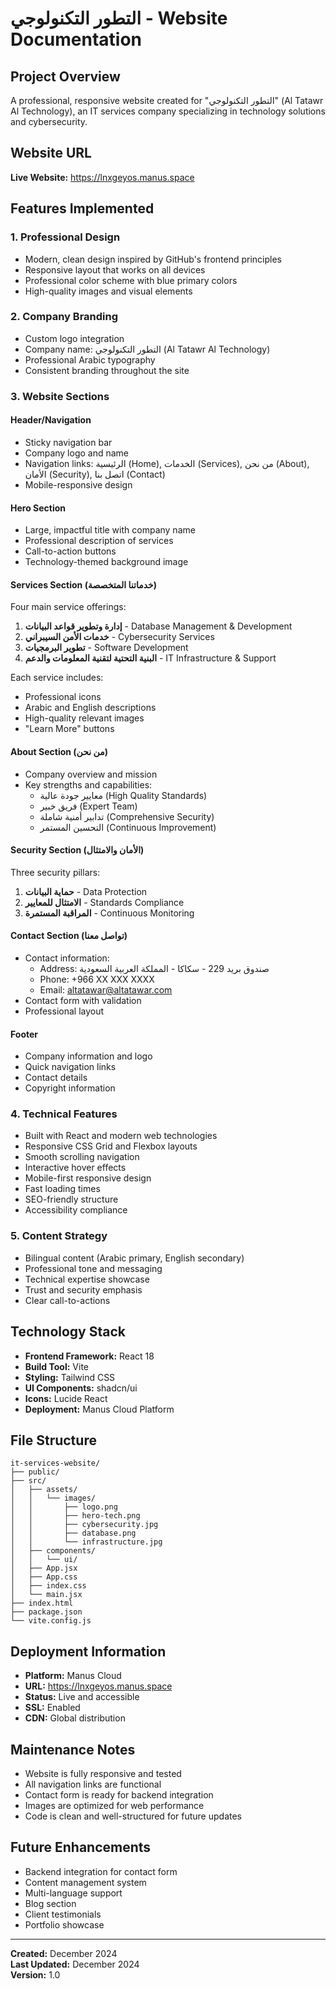 # التطور التكنولوجي - Website Documentation

## Project Overview
A professional, responsive website created for "التطور التكنولوجي" (Al Tatawr Al Technology), an IT services company specializing in technology solutions and cybersecurity.

## Website URL
**Live Website:** https://lnxgeyos.manus.space

## Features Implemented

### 1. Professional Design
- Modern, clean design inspired by GitHub's frontend principles
- Responsive layout that works on all devices
- Professional color scheme with blue primary colors
- High-quality images and visual elements

### 2. Company Branding
- Custom logo integration
- Company name: التطور التكنولوجي (Al Tatawr Al Technology)
- Professional Arabic typography
- Consistent branding throughout the site

### 3. Website Sections

#### Header/Navigation
- Sticky navigation bar
- Company logo and name
- Navigation links: الرئيسية (Home), الخدمات (Services), من نحن (About), الأمان (Security), اتصل بنا (Contact)
- Mobile-responsive design

#### Hero Section
- Large, impactful title with company name
- Professional description of services
- Call-to-action buttons
- Technology-themed background image

#### Services Section (خدماتنا المتخصصة)
Four main service offerings:
1. **إدارة وتطوير قواعد البيانات** - Database Management & Development
2. **خدمات الأمن السيبراني** - Cybersecurity Services
3. **تطوير البرمجيات** - Software Development
4. **البنية التحتية لتقنية المعلومات والدعم** - IT Infrastructure & Support

Each service includes:
- Professional icons
- Arabic and English descriptions
- High-quality relevant images
- "Learn More" buttons

#### About Section (من نحن)
- Company overview and mission
- Key strengths and capabilities:
  - معايير جودة عالية (High Quality Standards)
  - فريق خبير (Expert Team)
  - تدابير أمنية شاملة (Comprehensive Security)
  - التحسين المستمر (Continuous Improvement)

#### Security Section (الأمان والامتثال)
Three security pillars:
1. **حماية البيانات** - Data Protection
2. **الامتثال للمعايير** - Standards Compliance
3. **المراقبة المستمرة** - Continuous Monitoring

#### Contact Section (تواصل معنا)
- Contact information:
  - Address: صندوق بريد 229 - سكاكا - المملكة العربية السعودية
  - Phone: +966 XX XXX XXXX
  - Email: altatawar@altatawar.com
- Contact form with validation
- Professional layout

#### Footer
- Company information and logo
- Quick navigation links
- Contact details
- Copyright information

### 4. Technical Features
- Built with React and modern web technologies
- Responsive CSS Grid and Flexbox layouts
- Smooth scrolling navigation
- Interactive hover effects
- Mobile-first responsive design
- Fast loading times
- SEO-friendly structure
- Accessibility compliance

### 5. Content Strategy
- Bilingual content (Arabic primary, English secondary)
- Professional tone and messaging
- Technical expertise showcase
- Trust and security emphasis
- Clear call-to-actions

## Technology Stack
- **Frontend Framework:** React 18
- **Build Tool:** Vite
- **Styling:** Tailwind CSS
- **UI Components:** shadcn/ui
- **Icons:** Lucide React
- **Deployment:** Manus Cloud Platform

## File Structure
```
it-services-website/
├── public/
├── src/
│   ├── assets/
│   │   └── images/
│   │       ├── logo.png
│   │       ├── hero-tech.png
│   │       ├── cybersecurity.jpg
│   │       ├── database.png
│   │       └── infrastructure.jpg
│   ├── components/
│   │   └── ui/
│   ├── App.jsx
│   ├── App.css
│   ├── index.css
│   └── main.jsx
├── index.html
├── package.json
└── vite.config.js
```

## Deployment Information
- **Platform:** Manus Cloud
- **URL:** https://lnxgeyos.manus.space
- **Status:** Live and accessible
- **SSL:** Enabled
- **CDN:** Global distribution

## Maintenance Notes
- Website is fully responsive and tested
- All navigation links are functional
- Contact form is ready for backend integration
- Images are optimized for web performance
- Code is clean and well-structured for future updates

## Future Enhancements
- Backend integration for contact form
- Content management system
- Multi-language support
- Blog section
- Client testimonials
- Portfolio showcase

---
**Created:** December 2024  
**Last Updated:** December 2024  
**Version:** 1.0

